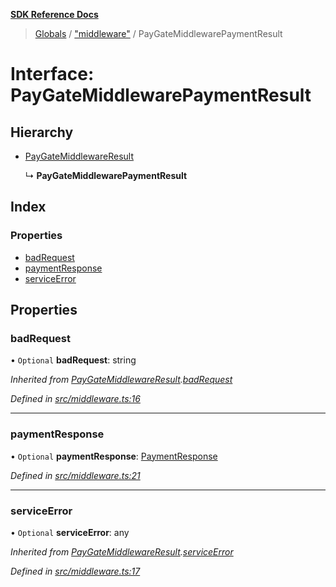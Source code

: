 **[SDK Reference Docs](../README.md)**

> [Globals](../README.md) / ["middleware"](../modules/_middleware_.md) / PayGateMiddlewarePaymentResult

# Interface: PayGateMiddlewarePaymentResult

## Hierarchy

- [PayGateMiddlewareResult](_middleware_.paygatemiddlewareresult.md)

  ↳ **PayGateMiddlewarePaymentResult**

## Index

### Properties

- [badRequest](_middleware_.paygatemiddlewarepaymentresult.md#badrequest)
- [paymentResponse](_middleware_.paygatemiddlewarepaymentresult.md#paymentresponse)
- [serviceError](_middleware_.paygatemiddlewarepaymentresult.md#serviceerror)

## Properties

### badRequest

• `Optional` **badRequest**: string

_Inherited from [PayGateMiddlewareResult](_middleware_.paygatemiddlewareresult.md).[badRequest](_middleware_.paygatemiddlewareresult.md#badrequest)_

_Defined in [src/middleware.ts:16](https://github.com/distributhor/paygate-sdk/blob/cf6f971/src/middleware.ts#L16)_

---

### paymentResponse

• `Optional` **paymentResponse**: [PaymentResponse](_types_.paymentresponse.md)

_Defined in [src/middleware.ts:21](https://github.com/distributhor/paygate-sdk/blob/cf6f971/src/middleware.ts#L21)_

---

### serviceError

• `Optional` **serviceError**: any

_Inherited from [PayGateMiddlewareResult](_middleware_.paygatemiddlewareresult.md).[serviceError](_middleware_.paygatemiddlewareresult.md#serviceerror)_

_Defined in [src/middleware.ts:17](https://github.com/distributhor/paygate-sdk/blob/cf6f971/src/middleware.ts#L17)_

